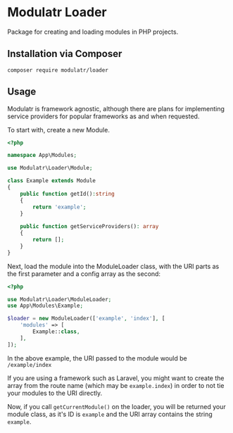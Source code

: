 # Modulatr Loader

Package for creating and loading modules in PHP projects.

## Installation via Composer

`composer require modulatr/loader`

## Usage

Modulatr is framework agnostic, although there are plans for implementing service providers for popular frameworks as
and when requested.

To start with, create a new Module.

```php
<?php

namespace App\Modules;

use Modulatr\Loader\Module;

class Example extends Module
{
    public function getId():string
    {
        return 'example';
    }
    
    public function getServiceProviders(): array 
    {
        return [];
    }
}

```

Next, load the module into the ModuleLoader class, with the URI parts as the first parameter and a config array as the
second:

```php
<?php

use Modulatr\Loader\ModuleLoader;
use App\Modules\Example;

$loader = new ModuleLoader(['example', 'index'], [
    'modules' => [
        Example::class,    
    ],
]);
```

In the above example, the URI passed to the module would be `/example/index`

If you are using a framework such as Laravel, you might want to create the array from the route name (which may be 
`example.index`) in order to not tie your modules to the URI directly.

Now, if you call `getCurrentModule()` on the loader, you will be returned your module class, as it's ID is `example` and
the URI array contains the string `example`.

## 
